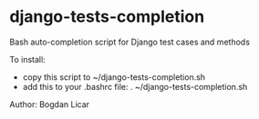 django-tests-completion
=======================

Bash auto-completion script for Django test cases and methods

To install:
  - copy this script to ~/django-tests-completion.sh
  - add this to your .bashrc file: . ~/django-tests-completion.sh

Author: Bogdan Licar